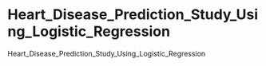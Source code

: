 # Heart_Disease_Prediction_Study_Using_Logistic_Regression
Heart_Disease_Prediction_Study_Using_Logistic_Regression
